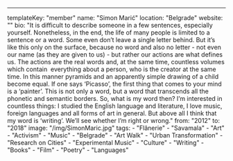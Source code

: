 ---
  templateKey: "member"
  name: "Simon Marić"
  location: "Belgrade"
  website: ""
  bio: "It is difficult to describe someone in a few sentences, especially yourself. Nonetheless, in the end, the life of many people is limited to a sentence or a word. Some even don’t leave a single letter behind. But it’s like this only on the surface, because no word and also no letter - not even our name (as they are given to us) - but rather our actions are what defines us. The actions are the real words and, at the same time, countless volumes which contain  everything about a person, who is the creator at the same time. In this manner pyramids and an apparently simple drawing of a child become equal. If one says ‘Picasso’, the first thing that comes to your mind is a ‘painter’. This is not only a word, but a word that transcends all the phonetic and semantic borders. So, what is my word then? I’m interested in countless things: I studied the English language and literature, I love music, foreign languages and all forms of art in general. But above all I think that my word is ‘writing’. We’ll see whether I’m right or wrong."
  from: "2012"
  to: "2018"
  image: "/img/SimonMaric.jpg"
  tags: 
    - "Flânerie"
    - "Savamala"
    - "Art"
    - "Activism"
    - "Music"
    - "Belgrade"
    - "Art Walk"
    - "Urban Transformation"
    - "Research on Cities"
    - "Experimental Music"
    - "Culture"
    - "Writing"
    - "Books"
    - "Film"
    - "Poetry"
    - "Languages"
